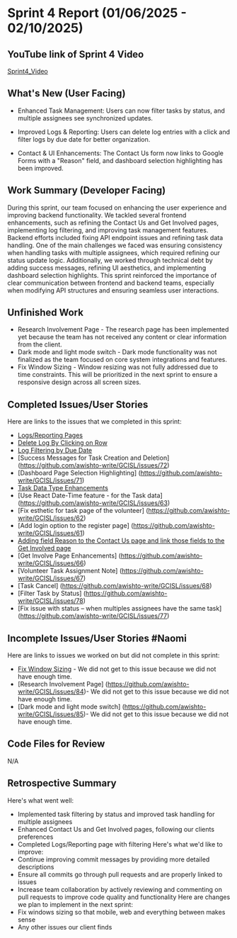 # Sprint 4 Report (01/06/2025 - 02/10/2025)
## YouTube link of Sprint 4 Video 
[Sprint4_Video](https://youtu.be/ZFmPNHCui0s)

## What's New (User Facing) 
* Enhanced Task Management: Users can now filter tasks by status, and multiple assignees see synchronized updates.


* Improved Logs & Reporting: Users can delete log entries with a click and filter logs by due date for better organization.
* Contact & UI Enhancements: The Contact Us form now links to Google Forms with a "Reason" field, and dashboard selection highlighting has been improved.
## Work Summary (Developer Facing) 
During this sprint, our team focused on enhancing the user experience and improving backend functionality. We tackled several frontend enhancements, such as refining the Contact Us and Get Involved pages, implementing log filtering, and improving task management features. Backend efforts included fixing API endpoint issues and refining task data handling. One of the main challenges we faced was ensuring consistency when handling tasks with multiple assignees, which required refining our status update logic. Additionally, we worked through technical debt by adding success messages, refining UI aesthetics, and implementing dashboard selection highlights. This sprint reinforced the importance of clear communication between frontend and backend teams, especially when modifying API structures and ensuring seamless user interactions.
## Unfinished Work  
* Research Involvement Page - The research page has been implemented yet because the team has not received any content or clear information from the client.
* Dark mode and light mode switch - Dark mode functionality  was not finalized as the team focused on core system integrations and features.
* Fix Window Sizing - Window resizing was not fully addressed due to time constraints. This will be prioritized in the next sprint to ensure a responsive design across all screen sizes.
## Completed Issues/User Stories  
Here are links to the issues that we completed in this sprint:
* [Logs/Reporting Pages](https://github.com/awishto-write/GCISL/issues/50)
* [Delete Log By Clicking on Row](https://github.com/awishto-write/GCISL/issues/74)
* [Log Filtering by Due Date](https://github.com/awishto-write/GCISL/issues/73)
* [Success Messages for Task Creation and Deletion]  (https://github.com/awishto-write/GCISL/issues/72)
* [Dashboard Page Selection Highlighting] (https://github.com/awishto-write/GCISL/issues/71)
* [Task Data Type Enhancements](https://github.com/awishto-write/GCISL/issues/70)
* [Use React Date-Time feature - for the Task data] (https://github.com/awishto-write/GCISL/issues/63)
* [Fix esthetic for task page of the volunteer] (https://github.com/awishto-write/GCISL/issues/62)
* [Add login option to the register page] (https://github.com/awishto-write/GCISL/issues/61)
* [Adding field Reason to the Contact Us page and link those fields to the Get Involved page](https://github.com/awishto-write/GCISL/issues/80)
* [Get Involve Page Enhancements] (https://github.com/awishto-write/GCISL/issues/66)
* [Volunteer Task Assignment Note] (https://github.com/awishto-write/GCISL/issues/67)
* [Task Cancel] (https://github.com/awishto-write/GCISL/issues/68)
* [Filter Task by Status] (https://github.com/awishto-write/GCISL/issues/78)
* [Fix issue with status – when multiples assignees have the same task] (https://github.com/awishto-write/GCISL/issues/77)


## Incomplete Issues/User Stories  #Naomi
Here are links to issues we worked on but did not complete in this sprint:
* [Fix Window Sizing](https://github.com/awishto-write/GCISL/issues/51) - We did not get to this issue because we did not have enough time.
* [Research Involvement Page] (https://github.com/awishto-write/GCISL/issues/84)- We did not get to this issue because we did not have enough time.
* [Dark mode and light mode switch] (https://github.com/awishto-write/GCISL/issues/85)- We did not get to this issue because we did not have enough time.
## Code Files for Review   
N/A
## Retrospective Summary 
Here's what went well: 
 * Implemented task filtering by status and improved task handling for multiple assignees
 * Enhanced Contact Us and Get Involved pages, following our clients preferences
 * Completed Logs/Reporting page with filtering
Here's what we'd like to improve: 
  * Continue improving commit messages by providing more detailed descriptions
  * Ensure all commits go through pull requests and are properly linked to issues
  * Increase team collaboration by actively reviewing and commenting on pull requests to improve code quality and functionality
Here are changes we plan to implement in the next sprint: 
  * Fix windows sizing so that mobile, web and everything between makes sense
  * Any other issues our client finds
